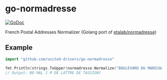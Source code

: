 # go-normadresse

[![GoDoc](https://godoc.org/github.com/united-drivers/go-normadresse?status.svg)](https://godoc.org/github.com/united-drivers/go-normadresse)

French Postal Addresses Normalizer (Golang port of [etalab/normadresse](https://github.com/etalab/normadresse))

## Example

```go
import "github.com/united-drivers/go-normadresse"

fmt.Println(strings.ToUpper(normadresse.Normalize("BOULEVARD DU MARECHAL JEAN MARIE DE LATTRE DE TASSIGNY")))
// Output: BD MAL J M DE LATTRE DE TASSIGNY
```
